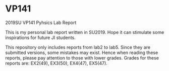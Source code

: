 # VP141
2019SU VP141 Pyhsics Lab Report

This is my personal lab report written in SU2019. Hope it can stimulate some inspirations for future JI students.

This repository only includes reports from lab2 to lab5. Since they are submitted versions, some mistakes may exist. Hence when reading these reports, please pay attention to those with lower grades. Grades for these reports are: EX2(49), EX3(50), EX4(47), EX5(47).
